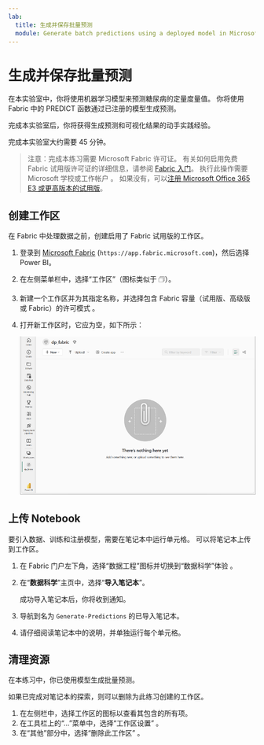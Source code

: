```yaml
---
lab:
  title: 生成并保存批量预测
  module: Generate batch predictions using a deployed model in Microsoft Fabric
---
```


# 生成并保存批量预测

在本实验室中，你将使用机器学习模型来预测糖尿病的定量度量值。 你将使用 Fabric 中的 PREDICT 函数通过已注册的模型生成预测。

完成本实验室后，你将获得生成预测和可视化结果的动手实践经验。

完成本实验室大约需要 45 分钟。

> 注意：完成本练习需要 Microsoft Fabric 许可证。 有关如何启用免费 Fabric 试用版许可证的详细信息，请参阅 [Fabric 入门](https://learn.microsoft.com/fabric/get-started/fabric-trial)。 执行此操作需要 Microsoft 学校或工作帐户 。 如果没有，可以[注册 Microsoft Office 365 E3 或更高版本的试用版](https://www.microsoft.com/microsoft-365/business/compare-more-office-365-for-business-plans)。

## 创建工作区

在 Fabric 中处理数据之前，创建启用了 Fabric 试用版的工作区。

1. 登录到 [Microsoft Fabric](https://app.fabric.microsoft.com) (`https://app.fabric.microsoft.com`)，然后选择 Power BI。
2. 在左侧菜单栏中，选择“工作区”（图标类似于 &#128455;）。
3. 新建一个工作区并为其指定名称，并选择包含 Fabric 容量（试用版、高级版或 Fabric）的许可模式  。
4. 打开新工作区时，它应为空，如下所示：

    ![Power BI 中空工作区的屏幕截图。](./Images/new-workspace.png)

## 上传 Notebook

要引入数据、训练和注册模型，需要在笔记本中运行单元格。 可以将笔记本上传到工作区。

1. 在 Fabric 门户左下角，选择“数据工程”图标并切换到“数据科学”体验 。
1. 在“**数据科学**”主页中，选择“**导入笔记本**”。

    成功导入笔记本后，你将收到通知。

1. 导航到名为 `Generate-Predictions` 的已导入笔记本。

1. 请仔细阅读笔记本中的说明，并单独运行每个单元格。

## 清理资源

在本练习中，你已使用模型生成批量预测。

如果已完成对笔记本的探索，则可以删除为此练习创建的工作区。

1. 在左侧栏中，选择工作区的图标以查看其包含的所有项。
2. 在工具栏上的“...”菜单中，选择“工作区设置” 。
3. 在“其他”部分中，选择“删除此工作区” 。
